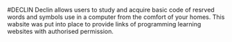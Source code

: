 #DECLIN
Declin allows users to study and acquire basic code of resrved words and symbols use in a computer from the comfort of your homes. This wabsite was put into place to provide links of programming learning websites with authorised permission.
